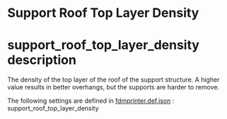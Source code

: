 # Support Roof Top Layer Density


# support_roof_top_layer_density description
The density of the top layer of the roof of the support structure. A higher value results in better overhangs, but the supports are harder to remove.

The following settings are defined in [fdmprinter.def.json](https://github.com/smartavionics/Cura/blob/mb-master/resources/definitions/fdmprinter.def.json) : support_roof_top_layer_density